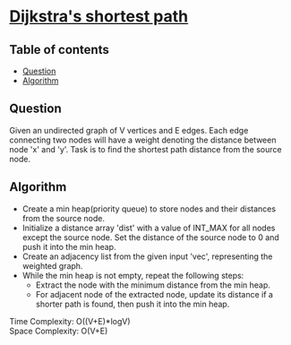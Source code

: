 # [Dijkstra's shortest path](https://www.codingninjas.com/studio/problems/dijkstra-s-shortest-path_8230755?challengeSlug=striver-sde-challenge&leftPanelTab=0)

## Table of contents

- [Question](#question)
- [Algorithm](#algorithm)

## Question
Given an undirected graph of V vertices and E edges. Each edge connecting two nodes will have a weight denoting the distance between node 'x' and 'y'. Task is to find the shortest path distance from the source node.

## Algorithm
- Create a min heap(priority queue) to store nodes and their distances from the source node.
- Initialize a distance array 'dist' with a value of INT_MAX for all nodes except the source node. Set the distance of the source node to 0 and push it into the min heap.
- Create an adjacency list from the given input 'vec', representing the weighted graph.
- While the min heap is not empty, repeat the following steps:
    - Extract the node with the minimum distance from the min heap.
    - For adjacent node of the extracted node, update its distance if a shorter path is found, then push it into the min heap.

Time Complexity: O((V+E)*logV)</br>
Space Complexity: O(V+E) 